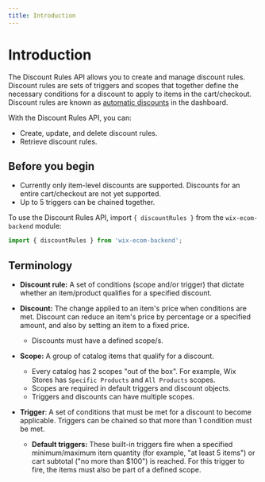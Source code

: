 ```yaml
---
title: Introduction
---
```


# Introduction


The Discount Rules API allows you to create and manage discount rules.
Discount rules are sets of triggers and scopes that together define the necessary conditions for a discount to apply to items in the cart/checkout.
Discount rules are known as [automatic discounts](https://support.wix.com/en/article/wix-stores-creating-automatic-discounts) in the dashboard.

With the Discount Rules API, you can:

+ Create, update, and delete discount rules.
+ Retrieve discount rules.

## Before you begin

+ Currently only item-level discounts are supported. Discounts for an entire cart/checkout are not yet supported.
+ Up to 5 triggers can be chained together.

To use the Discount Rules API, import `{ discountRules }` from the `wix-ecom-backend` module:

```javascript
import { discountRules } from 'wix-ecom-backend';
```

## Terminology

- **Discount rule:** A set of conditions (scope and/or trigger) that dictate whether an item/product qualifies for a specified discount.

- **Discount:** The change applied to an item's price when conditions are met. Discount can reduce an item's price by percentage or a specified amount, and also by setting an item to a fixed price.
  - Discounts must have a defined scope/s.

- **Scope:** A group of catalog items that qualify for a discount.
  - Every catalog has 2 scopes "out of the box". For example, Wix Stores has `Specific Products` and `All Products` scopes.
  - Scopes are required in default triggers and discount objects.
  - Triggers and discounts can have multiple scopes.


- **Trigger**: A set of conditions that must be met for a discount to become applicable. Triggers can be chained so that more than 1 condition must be met.
  - **Default triggers:** These built-in triggers fire when a specified minimum/maximum item quantity (for example, "at least 5 items") or cart subtotal ("no more than $100") is reached. For this trigger to fire, the items must also be part of a defined scope.
